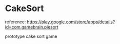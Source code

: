 # CakeSort

reference: https://play.google.com/store/apps/details?id=com.gamebrain.piesort
 
prototype cake sort game
